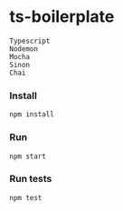 # ts-boilerplate

    Typescript
    Nodemon
    Mocha
    Sinon
    Chai

### Install

    npm install

### Run

    npm start

### Run tests

    npm test